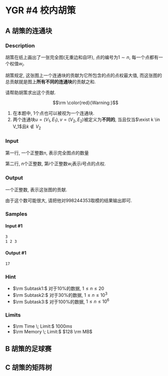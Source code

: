 # YGR #4 校内胡策
## A 胡策的连通块
### Description
胡策在纸上画出了一张完全图(无重边和自环), 点的编号为$1\sim n$, 每一个点都有一个权值$w_i$.

胡策规定, 这张图上一个连通块的贡献为它所包含的点的点权最大值, 而这张图的总贡献就是图上**所有不同的连通块**的贡献之和.

请帮助胡策求出这个贡献.

$$\rm \color{red}{Warning:}$$
1. 在本题中, $1$个点也可以被视为一个连通块.
2. 两个连通块$u = (V_1,E_1), v = (V_2,E_2)$被定义为**不同的**, 当且仅当$\exist k \in V_1$且$k \not \in V_2$

### Input
第一行, 一个正整数$n$, 表示完全图点的数量

第二行, $n$个正整数, 第$i$个正整数$w_i$表示$i$号点的点权.

### Output
一个正整数, 表示这张图的贡献.

由于这个数可能很大, 请把他对$998244353$取模的结果输出即可.

### Samples
#### Input #1
```markdown
3
1 2 3
```
#### Output #1
```markdown
17
```

### Hint
- $\rm Subtask1:$ 对于$10\%$的数据, $1 \leq n \leq 20$
- $\rm Subtask2:$ 对于$30\%$的数据, $1 \leq n \leq 10^3$
- $\rm Subtask3:$ 对于$100\%$的数据, $1 \leq n \leq 10^6$

### Limits
- $\rm Time \; Limit:$ $1000ms$
- $\rm Memory \; Limit:$ $128 \rm MB$

## B 胡策的足球赛

## C 胡策的矩阵树
<!--stackedit_data:
eyJoaXN0b3J5IjpbMjMzMjEzNTEzXX0=
-->